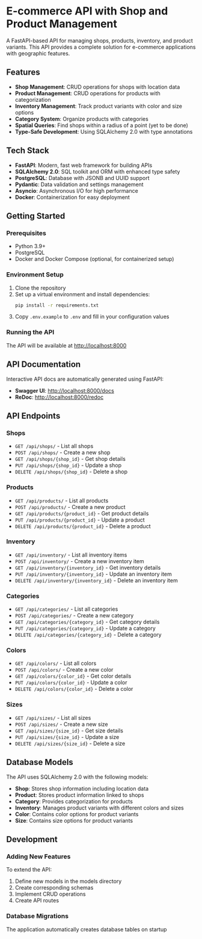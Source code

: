 # E-commerce API with Shop and Product Management

A FastAPI-based API for managing shops, products, inventory, and product variants. This API provides a complete solution for e-commerce applications with geographic features.

## Features

- **Shop Management**: CRUD operations for shops with location data
- **Product Management**: CRUD operations for products with categorization
- **Inventory Management**: Track product variants with color and size options
- **Category System**: Organize products with categories
- **Spatial Queries**: Find shops within a radius of a point (yet to be done)
- **Type-Safe Development**: Using SQLAlchemy 2.0 with type annotations

## Tech Stack

- **FastAPI**: Modern, fast web framework for building APIs
- **SQLAlchemy 2.0**: SQL toolkit and ORM with enhanced type safety
- **PostgreSQL**: Database with JSONB and UUID support
- **Pydantic**: Data validation and settings management
- **Asyncio**: Asynchronous I/O for high performance
- **Docker**: Containerization for easy deployment

## Getting Started

### Prerequisites

- Python 3.9+
- PostgreSQL
- Docker and Docker Compose (optional, for containerized setup)

### Environment Setup

1. Clone the repository
2. Set up a virtual environment and install dependencies:
   ```bash
   pip install -r requirements.txt
   ```
3. Copy `.env.example` to `.env` and fill in your configuration values

### Running the API

The API will be available at [http://localhost:8000](http://localhost:8000)

## API Documentation

Interactive API docs are automatically generated using FastAPI:

- **Swagger UI**: [http://localhost:8000/docs](http://localhost:8000/docs)
- **ReDoc**: [http://localhost:8000/redoc](http://localhost:8000/redoc)

## API Endpoints

### Shops

- `GET /api/shops/` - List all shops
- `POST /api/shops/` - Create a new shop
- `GET /api/shops/{shop_id}` - Get shop details
- `PUT /api/shops/{shop_id}` - Update a shop
- `DELETE /api/shops/{shop_id}` - Delete a shop

### Products

- `GET /api/products/` - List all products
- `POST /api/products/` - Create a new product
- `GET /api/products/{product_id}` - Get product details
- `PUT /api/products/{product_id}` - Update a product
- `DELETE /api/products/{product_id}` - Delete a product

### Inventory

- `GET /api/inventory/` - List all inventory items
- `POST /api/inventory/` - Create a new inventory item
- `GET /api/inventory/{inventory_id}` - Get inventory details
- `PUT /api/inventory/{inventory_id}` - Update an inventory item
- `DELETE /api/inventory/{inventory_id}` - Delete an inventory item

### Categories

- `GET /api/categories/` - List all categories
- `POST /api/categories/` - Create a new category
- `GET /api/categories/{category_id}` - Get category details
- `PUT /api/categories/{category_id}` - Update a category
- `DELETE /api/categories/{category_id}` - Delete a category

### Colors

- `GET /api/colors/` - List all colors
- `POST /api/colors/` - Create a new color
- `GET /api/colors/{color_id}` - Get color details
- `PUT /api/colors/{color_id}` - Update a color
- `DELETE /api/colors/{color_id}` - Delete a color

### Sizes

- `GET /api/sizes/` - List all sizes
- `POST /api/sizes/` - Create a new size
- `GET /api/sizes/{size_id}` - Get size details
- `PUT /api/sizes/{size_id}` - Update a size
- `DELETE /api/sizes/{size_id}` - Delete a size


## Database Models

The API uses SQLAlchemy 2.0 with the following models:

- **Shop**: Stores shop information including location data
- **Product**: Stores product information linked to shops
- **Category**: Provides categorization for products
- **Inventory**: Manages product variants with different colors and sizes
- **Color**: Contains color options for product variants
- **Size**: Contains size options for product variants

## Development

### Adding New Features

To extend the API:

1. Define new models in the models directory
2. Create corresponding schemas
3. Implement CRUD operations
4. Create API routes

### Database Migrations

The application automatically creates database tables on startup
